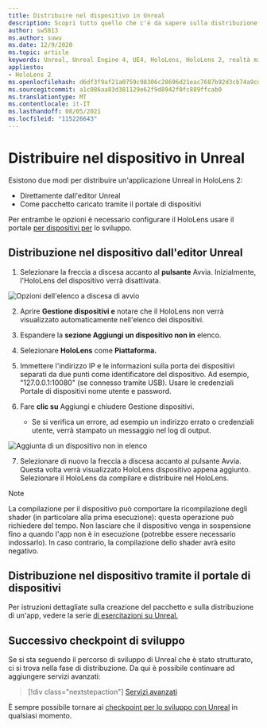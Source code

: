 ```yaml
---
title: Distribuire nel dispositivo in Unreal
description: Scopri tutto quello che c'è da sapere sulla distribuzione di app Unreal di realtà mista HoloLens 2 usando l'editor o il portale per dispositivi.
author: sw5813
ms.author: suwu
ms.date: 12/9/2020
ms.topic: article
keywords: Unreal, Unreal Engine 4, UE4, HoloLens, HoloLens 2, realtà mista, distribuzione nel dispositivo, PC, documentazione, visore VR di realtà mista, visore VR windows mixed reality, visore VR di realtà virtuale
appliesto:
- HoloLens 2
ms.openlocfilehash: d6df3f9af21a0759c98306c28696d21eac7687b92d3cb74a9cd9948122cbcbcc
ms.sourcegitcommit: a1c086aa83d381129e62f9d8942f0fc889ffcab0
ms.translationtype: MT
ms.contentlocale: it-IT
ms.lasthandoff: 08/05/2021
ms.locfileid: "115226643"
---
```

# <a name="deploy-to-device-in-unreal"></a>Distribuire nel dispositivo in Unreal

Esistono due modi per distribuire un'applicazione Unreal in HoloLens 2:
* Direttamente dall'editor Unreal
* Come pacchetto caricato tramite il portale di dispositivi

Per entrambe le opzioni è necessario configurare il HoloLens usare il portale [per dispositivi per](../platform-capabilities-and-apis/using-the-windows-device-portal.md) lo sviluppo.

## <a name="deploying-to-device-from-the-unreal-editor"></a>Distribuzione nel dispositivo dall'editor Unreal

1. Selezionare la freccia a discesa accanto al **pulsante** Avvia. Inizialmente, l'HoloLens del dispositivo verrà disattivata.

![Opzioni dell'elenco a discesa di avvio](images/unreal/launch-dropdown.png)

2. Aprire **Gestione dispositivi e** notare che il HoloLens non verrà visualizzato automaticamente nell'elenco dei dispositivi.

3. Espandere la **sezione Aggiungi un dispositivo non in** elenco.

4. Selezionare **HoloLens** come **Piattaforma.**

5. Immettere l'indirizzo IP e le informazioni sulla porta dei dispositivi separati da due punti come identificatore del dispositivo. Ad esempio, "127.0.0.1:10080" (se connesso tramite USB). Usare le credenziali Portale di dispositivi nome utente e password.

6. Fare **clic su** Aggiungi e chiudere Gestione dispositivi.
    * Se si verifica un errore, ad esempio un indirizzo errato o credenziali utente, verrà stampato un messaggio nel log di output.

![Aggiunta di un dispositivo non in elenco](images/unreal/add-unlisted-device.png)

7. Selezionare di nuovo la  freccia a discesa accanto al pulsante Avvia. Questa volta verrà visualizzato HoloLens dispositivo appena aggiunto. Selezionare il HoloLens da compilare e distribuire nel HoloLens.

>[!NOTE]
>La compilazione per il dispositivo può comportare la ricompilazione degli shader (in particolare alla prima esecuzione): questa operazione può richiedere del tempo. Non lasciare che il dispositivo venga in sospensione fino a quando l'app non è in esecuzione (potrebbe essere necessario indossarlo). In caso contrario, la compilazione dello shader avrà esito negativo.

## <a name="deploying-to-device-via-device-portal"></a>Distribuzione nel dispositivo tramite il portale di dispositivi

Per istruzioni dettagliate sulla creazione del pacchetto e sulla distribuzione di un'app, vedere la serie [di esercitazioni su Unreal.](tutorials/unreal-uxt-ch6.md#packaging-and-deploying-the-app-via-device-portal)

## <a name="next-development-checkpoint"></a>Successivo checkpoint di sviluppo

Se si sta seguendo il percorso di sviluppo di Unreal che è stato strutturato, ci si trova nella fase di distribuzione. Da qui è possibile continuare ad aggiungere servizi avanzati:

> [!div class="nextstepaction"]
> [Servizi avanzati](unreal-development-overview.md#5-adding-services)

È sempre possibile tornare ai [checkpoint per lo sviluppo con Unreal](unreal-development-overview.md#4-streaming-and-deploying-to-a-device) in qualsiasi momento.
